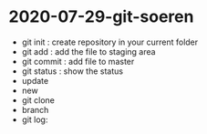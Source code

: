 # 2020-07-29-git-soeren

- git init : create repository in your current folder
- git add : add the file to staging area
- git commit : add file to master
- git status : show the status
- update
- new
- git clone <URL>
- branch
- git log: 
